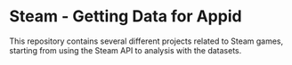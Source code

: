 # Steam - Getting Data for Appid
This repository contains several different projects related to Steam games, starting from using the Steam API to analysis with the datasets.
